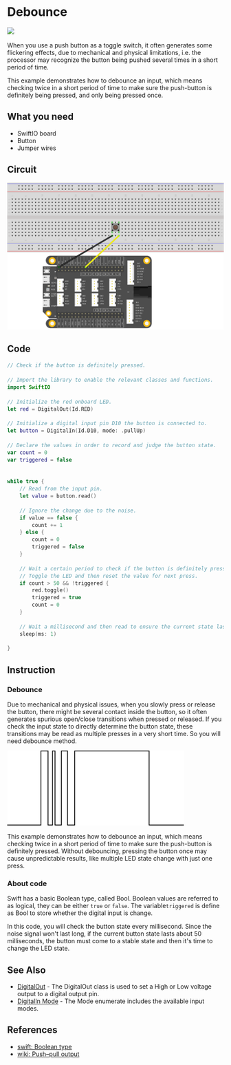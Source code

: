 # Debounce

![](../../.gitbook/assets/Debounce.gif)

When you use a push button as a toggle switch, it often generates some flickering effects, due to mechanical and physical limitations, i.e. the processor may recognize the button being pushed several times in a short period of time. 

This example demonstrates how to debounce an input, which means checking twice in a short period of time to make sure the push-button is definitely being pressed, and only being pressed once.

## What you need

* SwiftIO board
* Button
* Jumper wires

## Circuit

![](../../.gitbook/assets/ButtoncontrolLED.png)

## Code

```swift
// Check if the button is definitely pressed.

// Import the library to enable the relevant classes and functions.
import SwiftIO

// Initialize the red onboard LED.
let red = DigitalOut(Id.RED)

// Initialize a digital input pin D10 the button is connected to.
let button = DigitalIn(Id.D10, mode: .pullUp)

// Declare the values in order to record and judge the button state.
var count = 0
var triggered = false


while true {
    // Read from the input pin.
    let value = button.read()

    // Ignore the change due to the noise.
    if value == false {
        count += 1
    } else {
        count = 0
        triggered = false
    }

    // Wait a certain period to check if the button is definitely pressed. 
    // Toggle the LED and then reset the value for next press.
    if count > 50 && !triggered {
        red.toggle()
        triggered = true
        count = 0
    }

    // Wait a millisecond and then read to ensure the current state last for enough time. 
    sleep(ms: 1)

}
```

## Instruction

### Debounce

Due to mechanical and physical issues, when you slowly press or release the button, there might be several contact inside the button, so it often generates spurious open/close transitions when pressed or released. If you check the input state to directly determine the button state, these transitions may be read as multiple presses in a very short time. So you will need debounce method.

![](../../.gitbook/assets/bounce.png)

This example demonstrates how to debounce an input, which means checking twice in a short period of time to make sure the push-button is definitely pressed. Without debouncing, pressing the button once may cause unpredictable results, like multiple LED state change with just one press. 

### About code

Swift has a basic Boolean type, called Bool. Boolean values are referred to as logical, they can be either `true` or `false`. The variable`triggered` is define as Bool to store whether the digital input is change.

In this code, you will check the button state every millisecond. Since the noise signal won't last long, if the current button state lasts about 50 milliseconds, the button must come to a stable state and then it's time to change the LED state.

## See Also

* [DigitalOut](https://swiftioapi.madmachine.io/Classes/DigitalOut.html) - The DigitalOut class is used to set a High or Low voltage output to a digital output pin. 
* [DigitalIn Mode](https://swiftioapi.madmachine.io/Classes/DigitalIn/Mode.html) - The Mode enumerate includes the available input modes.

## References

* [swift: Boolean type](https://docs.swift.org/swift-book/LanguageGuide/TheBasics.html)
* [wiki: Push–pull output](https://en.wikipedia.org/wiki/Push%E2%80%93pull_output)

